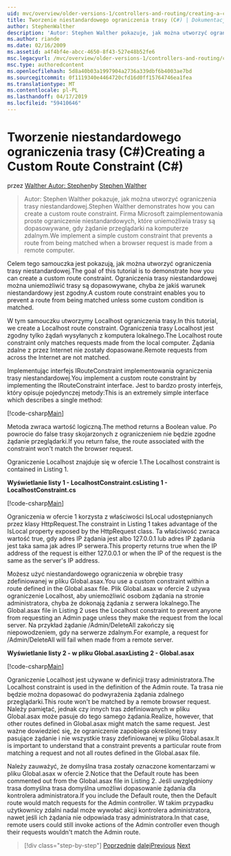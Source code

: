 ```yaml
---
uid: mvc/overview/older-versions-1/controllers-and-routing/creating-a-custom-route-constraint-cs
title: Tworzenie niestandardowego ograniczenia trasy (C#) | Dokumentacja firmy Microsoft
author: StephenWalther
description: 'Autor: Stephen Walther pokazuje, jak można utworzyć ograniczenia trasy niestandardowej. Wdrożymy prosty niestandardowe ograniczenia, które uniemożliwia trasę dopasowywane w...'
ms.author: riande
ms.date: 02/16/2009
ms.assetid: a4f4bf4e-abcc-4650-8f43-527e48b52fe6
msc.legacyurl: /mvc/overview/older-versions-1/controllers-and-routing/creating-a-custom-route-constraint-cs
msc.type: authoredcontent
ms.openlocfilehash: 5d8a40b03a1997904a2736a339dbf6b4003ae7bd
ms.sourcegitcommit: 0f1119340e4464720cfd16d0ff15764746ea1fea
ms.translationtype: MT
ms.contentlocale: pl-PL
ms.lasthandoff: 04/17/2019
ms.locfileid: "59410646"
---
```

# <a name="creating-a-custom-route-constraint-c"></a><span data-ttu-id="545d1-104">Tworzenie niestandardowego ograniczenia trasy (C#)</span><span class="sxs-lookup"><span data-stu-id="545d1-104">Creating a Custom Route Constraint (C#)</span></span>

<span data-ttu-id="545d1-105">przez [Walther Autor: Stephen](https://github.com/StephenWalther)</span><span class="sxs-lookup"><span data-stu-id="545d1-105">by [Stephen Walther](https://github.com/StephenWalther)</span></span>

> <span data-ttu-id="545d1-106">Autor: Stephen Walther pokazuje, jak można utworzyć ograniczenia trasy niestandardowej.</span><span class="sxs-lookup"><span data-stu-id="545d1-106">Stephen Walther demonstrates how you can create a custom route constraint.</span></span> <span data-ttu-id="545d1-107">Firma Microsoft zaimplementowania proste ograniczenie niestandardowych, które uniemożliwia trasy są dopasowywane, gdy żądanie przeglądarki na komputerze zdalnym.</span><span class="sxs-lookup"><span data-stu-id="545d1-107">We implement a simple custom constraint that prevents a route from being matched when a browser request is made from a remote computer.</span></span>


<span data-ttu-id="545d1-108">Celem tego samouczka jest pokazują, jak można utworzyć ograniczenia trasy niestandardowej.</span><span class="sxs-lookup"><span data-stu-id="545d1-108">The goal of this tutorial is to demonstrate how you can create a custom route constraint.</span></span> <span data-ttu-id="545d1-109">Ograniczenia trasy niestandardowej można uniemożliwić trasy są dopasowywane, chyba że jakiś warunek niestandardowy jest zgodny.</span><span class="sxs-lookup"><span data-stu-id="545d1-109">A custom route constraint enables you to prevent a route from being matched unless some custom condition is matched.</span></span>

<span data-ttu-id="545d1-110">W tym samouczku utworzymy Localhost ograniczenia trasy.</span><span class="sxs-lookup"><span data-stu-id="545d1-110">In this tutorial, we create a Localhost route constraint.</span></span> <span data-ttu-id="545d1-111">Ograniczenia trasy Localhost jest zgodny tylko żądań wysyłanych z komputera lokalnego.</span><span class="sxs-lookup"><span data-stu-id="545d1-111">The Localhost route constraint only matches requests made from the local computer.</span></span> <span data-ttu-id="545d1-112">Żądania zdalne z przez Internet nie zostały dopasowane.</span><span class="sxs-lookup"><span data-stu-id="545d1-112">Remote requests from across the Internet are not matched.</span></span>

<span data-ttu-id="545d1-113">Implementując interfejs IRouteConstraint implementowania ograniczenia trasy niestandardowej.</span><span class="sxs-lookup"><span data-stu-id="545d1-113">You implement a custom route constraint by implementing the IRouteConstraint interface.</span></span> <span data-ttu-id="545d1-114">Jest to bardzo prosty interfejs, który opisuje pojedynczej metody:</span><span class="sxs-lookup"><span data-stu-id="545d1-114">This is an extremely simple interface which describes a single method:</span></span>

[!code-csharp[Main](creating-a-custom-route-constraint-cs/samples/sample1.cs)]

<span data-ttu-id="545d1-115">Metoda zwraca wartość logiczną.</span><span class="sxs-lookup"><span data-stu-id="545d1-115">The method returns a Boolean value.</span></span> <span data-ttu-id="545d1-116">Po powrocie do false trasy skojarzonych z ograniczeniem nie będzie zgodne żądanie przeglądarki.</span><span class="sxs-lookup"><span data-stu-id="545d1-116">If you return false, the route associated with the constraint won't match the browser request.</span></span>

<span data-ttu-id="545d1-117">Ograniczenie Localhost znajduje się w ofercie 1.</span><span class="sxs-lookup"><span data-stu-id="545d1-117">The Localhost constraint is contained in Listing 1.</span></span>

<span data-ttu-id="545d1-118">**Wyświetlanie listy 1 - LocalhostConstraint.cs**</span><span class="sxs-lookup"><span data-stu-id="545d1-118">**Listing 1 - LocalhostConstraint.cs**</span></span>

[!code-csharp[Main](creating-a-custom-route-constraint-cs/samples/sample2.cs)]

<span data-ttu-id="545d1-119">Ograniczenia w ofercie 1 korzysta z właściwości IsLocal udostępnianych przez klasy HttpRequest.</span><span class="sxs-lookup"><span data-stu-id="545d1-119">The constraint in Listing 1 takes advantage of the IsLocal property exposed by the HttpRequest class.</span></span> <span data-ttu-id="545d1-120">Ta właściwość zwraca wartość true, gdy adres IP żądania jest albo 127.0.0.1 lub adres IP żądania jest taka sama jak adres IP serwera.</span><span class="sxs-lookup"><span data-stu-id="545d1-120">This property returns true when the IP address of the request is either 127.0.0.1 or when the IP of the request is the same as the server's IP address.</span></span>

<span data-ttu-id="545d1-121">Możesz użyć niestandardowego ograniczenia w obrębie trasy zdefiniowanej w pliku Global.asax.</span><span class="sxs-lookup"><span data-stu-id="545d1-121">You use a custom constraint within a route defined in the Global.asax file.</span></span> <span data-ttu-id="545d1-122">Plik Global.asax w ofercie 2 używa ograniczenie Localhost, aby uniemożliwić osobom żądania na stronie administratora, chyba że dokonają żądania z serwera lokalnego.</span><span class="sxs-lookup"><span data-stu-id="545d1-122">The Global.asax file in Listing 2 uses the Localhost constraint to prevent anyone from requesting an Admin page unless they make the request from the local server.</span></span> <span data-ttu-id="545d1-123">Na przykład żądanie /Admin/DeleteAll zakończy się niepowodzeniem, gdy na serwerze zdalnym.</span><span class="sxs-lookup"><span data-stu-id="545d1-123">For example, a request for /Admin/DeleteAll will fail when made from a remote server.</span></span>

<span data-ttu-id="545d1-124">**Wyświetlanie listy 2 - w pliku Global.asax**</span><span class="sxs-lookup"><span data-stu-id="545d1-124">**Listing 2 - Global.asax**</span></span>

[!code-csharp[Main](creating-a-custom-route-constraint-cs/samples/sample3.cs)]

<span data-ttu-id="545d1-125">Ograniczenie Localhost jest używane w definicji trasy administratora.</span><span class="sxs-lookup"><span data-stu-id="545d1-125">The Localhost constraint is used in the definition of the Admin route.</span></span> <span data-ttu-id="545d1-126">Ta trasa nie będzie można dopasować do podwyrażenia żądania zdalnego przeglądarki.</span><span class="sxs-lookup"><span data-stu-id="545d1-126">This route won't be matched by a remote browser request.</span></span> <span data-ttu-id="545d1-127">Należy pamiętać, jednak czy innych tras zdefiniowanych w pliku Global.asax może pasuje do tego samego żądania.</span><span class="sxs-lookup"><span data-stu-id="545d1-127">Realize, however, that other routes defined in Global.asax might match the same request.</span></span> <span data-ttu-id="545d1-128">Jest ważne dowiedzieć się, że ograniczenie zapobiega określonej trasy pasujące żądanie i nie wszystkie trasy zdefiniowanej w pliku Global.asax.</span><span class="sxs-lookup"><span data-stu-id="545d1-128">It is important to understand that a constraint prevents a particular route from matching a request and not all routes defined in the Global.asax file.</span></span>

<span data-ttu-id="545d1-129">Należy zauważyć, że domyślna trasa zostały oznaczone komentarzami w pliku Global.asax w ofercie 2.</span><span class="sxs-lookup"><span data-stu-id="545d1-129">Notice that the Default route has been commented out from the Global.asax file in Listing 2.</span></span> <span data-ttu-id="545d1-130">Jeśli uwzględniony trasa domyślna trasa domyślna umożliwi dopasowanie żądania dla kontrolera administratora.</span><span class="sxs-lookup"><span data-stu-id="545d1-130">If you include the Default route, then the Default route would match requests for the Admin controller.</span></span> <span data-ttu-id="545d1-131">W takim przypadku użytkownicy zdalni nadal może wywołać akcji kontrolera administratora, nawet jeśli ich żądania nie odpowiada trasy administratora.</span><span class="sxs-lookup"><span data-stu-id="545d1-131">In that case, remote users could still invoke actions of the Admin controller even though their requests wouldn't match the Admin route.</span></span>

> [!div class="step-by-step"]
> <span data-ttu-id="545d1-132">[Poprzednie](creating-a-route-constraint-cs.md)
> [dalej](asp-net-mvc-controller-overview-vb.md)</span><span class="sxs-lookup"><span data-stu-id="545d1-132">[Previous](creating-a-route-constraint-cs.md)
[Next](asp-net-mvc-controller-overview-vb.md)</span></span>
